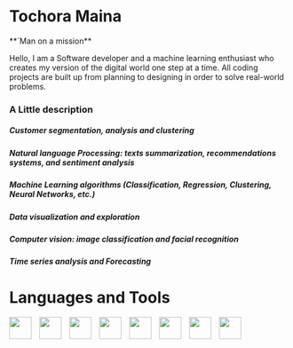 <H1>Tochora Maina</H1> 
**`Man on a mission**
<p>
 Hello, I am a Software  developer and a machine learning enthusiast who creates my version of the digital world one step at a time. All coding projects are built up from planning to designing in order to solve real-world problems.</p>
 <h3>A  Little description</h3>
<h5>Customer segmentation, analysis and clustering </h5>
<h5>Natural language Processing: texts summarization, recommendations systems, and sentiment analysis</h5>
<h5>Machine Learning algorithms (Classification, Regression, Clustering, Neural Networks, etc.)</h5>
<h5>Data visualization and exploration</h5>
<h5>Computer vision: image classification and facial recognition</h5>
<h5>Time series analysis and Forecasting</h5>

<h1>Languages and Tools</h1>
<img align="left alt="javascript" width="40px" style="padding-right: 10px", src="https://cdn.jsdelivr.net/gh/devicons/devicon/icons/javascript/javascript-original.svg"/>
<img align="left alt="react" width="40px" style="padding-right: 10px", src="https://cdn.jsdelivr.net/gh/devicons/devicon/icons/react/react-original.svg"/>
<img align="left alt="python" width="40px" style="padding-right: 10px", src="https://cdn.jsdelivr.net/gh/devicons/devicon/icons/python/python-original.svg"/>
<img align="left alt="django" width="40px" style="padding-right: 10px", src="https://cdn.jsdelivr.net/gh/devicons/devicon/icons/django/django-plain.svg"/>
<img align="left alt="html5" width="40px" style="padding-right: 10px", src="https://cdn.jsdelivr.net/gh/devicons/devicon/icons/html5/html5-original.svg"/>
<img align="left alt="css" width="40px" style="padding-right: 10px", src="https://cdn.jsdelivr.net/gh/devicons/devicon/icons/css3/css3-plain.svg"
<img align="left alt="mysql" width="40px" style="padding-right: 10px", src="https://cdn.jsdelivr.net/gh/devicons/devicon/icons/mysql/mysql-original.svg"/>
<img align="left alt="mongodb" width="40px" style="padding-right: 10px", src="https://cdn.jsdelivr.net/gh/devicons/devicon/icons/mongodb/mongodb-plain.svg"/>
<img align="left alt="git" width="40px" style="padding-right: 10px", src="https://cdn.jsdelivr.net/gh/devicons/devicon/icons/git/git-plain.svg"/>

<!---
Tochoramaina/Tochoramaina is a ✨ unique ✨ repository because its `README.md` (this file) appears on your GitHub profile.
You can click the Preview link to take a look at your changes.
--->
